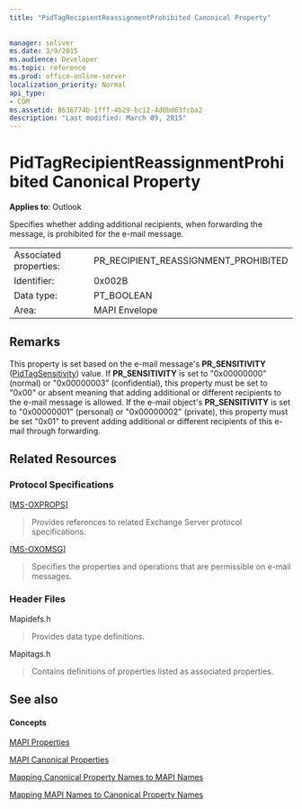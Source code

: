 ```yaml
---
title: "PidTagRecipientReassignmentProhibited Canonical Property"
 
 
manager: soliver
ms.date: 3/9/2015
ms.audience: Developer
ms.topic: reference
ms.prod: office-online-server
localization_priority: Normal
api_type:
- COM
ms.assetid: 8636774b-1fff-4b29-bc12-4d0bd63fcba2
description: "Last modified: March 09, 2015"
---
```


# PidTagRecipientReassignmentProhibited Canonical Property

  
  
**Applies to**: Outlook 
  
Specifies whether adding additional recipients, when forwarding the message, is prohibited for the e-mail message.
  
|||
|:-----|:-----|
|Associated properties:  <br/> |PR_RECIPIENT_REASSIGNMENT_PROHIBITED  <br/> |
|Identifier:  <br/> |0x002B  <br/> |
|Data type:  <br/> |PT_BOOLEAN  <br/> |
|Area:  <br/> |MAPI Envelope  <br/> |
   
## Remarks

This property is set based on the e-mail message's **PR_SENSITIVITY** ([PidTagSensitivity](pidtagsensitivity-canonical-property.md)) value. If **PR_SENSITIVITY** is set to "0x00000000" (normal) or "0x00000003" (confidential), this property must be set to "0x00" or absent meaning that adding additional or different recipients to the e-mail message is allowed. If the e-mail object's **PR_SENSITIVITY** is set to "0x00000001" (personal) or "0x00000002" (private), this property must be set "0x01" to prevent adding additional or different recipients of this e-mail through forwarding. 
  
## Related Resources

### Protocol Specifications

[[MS-OXPROPS]](http://msdn.microsoft.com/library/f6ab1613-aefe-447d-a49c-18217230b148%28Office.15%29.aspx)
  
> Provides references to related Exchange Server protocol specifications.
    
[[MS-OXOMSG]](http://msdn.microsoft.com/library/daa9120f-f325-4afb-a738-28f91049ab3c%28Office.15%29.aspx)
  
> Specifies the properties and operations that are permissible on e-mail messages.
    
### Header Files

Mapidefs.h
  
> Provides data type definitions.
    
Mapitags.h
  
> Contains definitions of properties listed as associated properties.
    
## See also

#### Concepts

[MAPI Properties](mapi-properties.md)
  
[MAPI Canonical Properties](mapi-canonical-properties.md)
  
[Mapping Canonical Property Names to MAPI Names](mapping-canonical-property-names-to-mapi-names.md)
  
[Mapping MAPI Names to Canonical Property Names](mapping-mapi-names-to-canonical-property-names.md)

